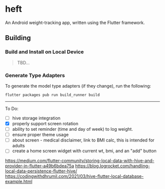 # heft

An Android weight-tracking app, written using the Flutter framework.

## Building

### Build and Install on Local Device

> TBD...

### Generate Type Adapters

To generate the model type adapters (if they change), run the following:

    flutter packages pub run build_runner build

---

To Do:

* [ ] hive storage integration
* [x] properly support screen rotation
* [ ] ability to set reminder (time and day of week) to log weight.
* [ ] ensure proper theme usage
* [ ] about screen - medical disclaimer, link to BMI calc, this is intended for adults
* [ ] create a home screen widget with current wt, bmi, and an "add" button

https://medium.com/flutter-community/storing-local-data-with-hive-and-provider-in-flutter-a49b6bdea75a
https://blog.logrocket.com/handling-local-data-persistence-flutter-hive/
https://codingwithdhrumil.com/2021/03/hive-flutter-local-database-example.html
